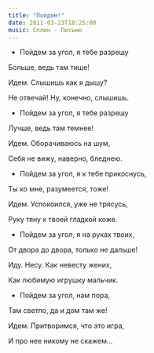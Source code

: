 ```yaml
---
title: "Пойдем!"
date: 2011-03-23T18:25:00
music: Сплин - Письмо
---
```


- ﻿Пойдем за угол, я тебе разрешу

Больше, ведь там тише!



Идем. Слышишь как я дышу?

Не отвечай! Ну, конечно, слышишь.



- Пойдем за угол, я тебе разрешу

Лучше, ведь там темнее!



Идем. Оборачиваюсь на шум,

Себя не вижу, наверно, бледнею.



- Пойдем за угол, я к тебе прикоснусь,

Ты ко мне, разумеется, тоже!



Идем. Успокоился, уже не трясусь,

Руку тяну к твоей гладкой коже.



- Пойдем за угол, я на руках твоих,

От двора до двора, только не дальше!



Иду. Несу. Как невесту жених,

Как любимую игрушку мальчик.



- Пойдем за угол, нам пора,

Там светло, да и дом там же!



Идем. Притворимся, что это игра,

И про нее никому не скажем...
